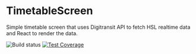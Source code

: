 # TimetableScreen
Simple timetable screen that uses Digitransit API to fetch HSL realtime data and React to render the data.

![Build status](https://travis-ci.org/kangasta/timetablescreen.svg?branch=master) [![Test Coverage](https://codeclimate.com/github/kangasta/timetablescreen/badges/coverage.svg)](https://codeclimate.com/github/kangasta/timetablescreen/coverage)
